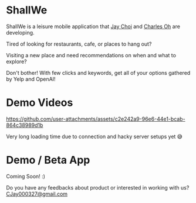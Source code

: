 # ShallWe

ShallWe is a leisure mobile application that [Jay Choi](https://www.linkedin.com/in/jchoiucb/) and [Charles Oh](https://www.linkedin.com/in/younghoonoh/) are developing.

Tired of looking for restaurants, cafe, or places to hang out?

Visiting a new place and need recommendations on when and what to explore? 

Don't bother! With few clicks and keywords, get all of your options gathered by Yelp and OpenAI!

# Demo Videos 

https://github.com/user-attachments/assets/c2e242a9-96e6-44e1-bcab-864c38989d1b

Very long loading time due to connection and hacky server setups yet 😅

# Demo / Beta App
Coming Soon! :)

Do you have any feedbacks about product or interested in working with us? CJay000327@gmail.com
